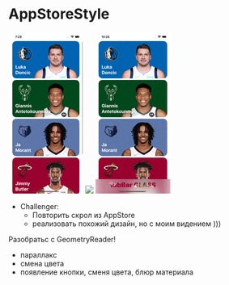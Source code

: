 # AppStoreStyle
    
<img src="https://github.com/ihValery/AppStoreStyle/blob/main/Images/preView.gif?raw=true"></a>
<img src="https://github.com/ihValery/AppStoreStyle/blob/main/Images/preViewSmall.gif?raw=true"></a>
<img src="https://github.com/ihValery/AppStoreStyle/blob/main/Images/preViewSlow.gif?raw=true"></a>
- Challenger:
    - Повторить скрол из AppStore
    - реализовать похожий дизайн, но с моим видением )))

Разобратьс с GeometryReader!

- параллакс
- смена цвета
- появление кнопки, сменя цвета, блюр материала
